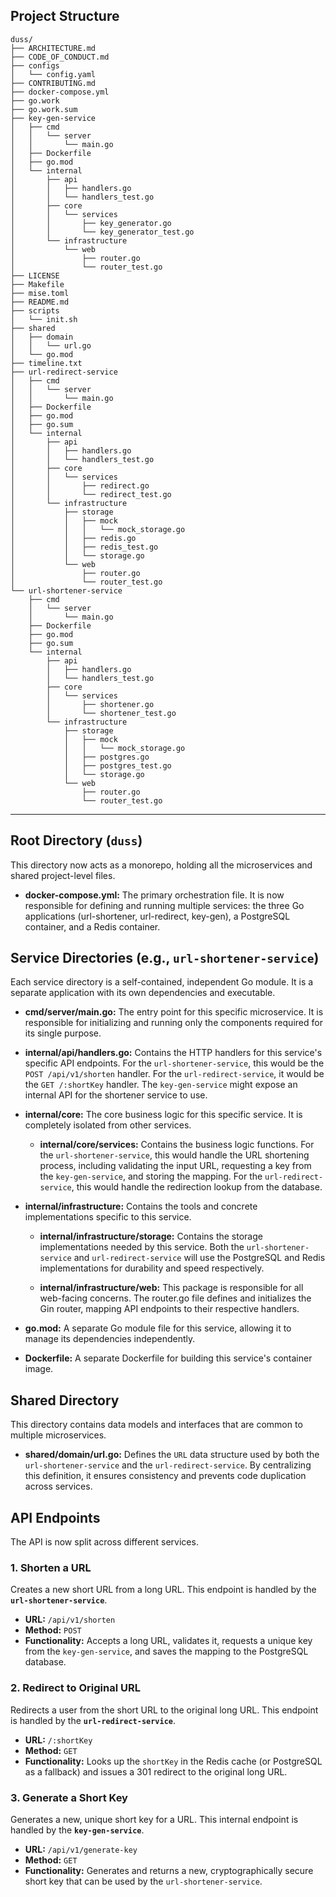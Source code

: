 ## Project Structure
```
duss/
├── ARCHITECTURE.md
├── CODE_OF_CONDUCT.md
├── configs
│   └── config.yaml
├── CONTRIBUTING.md
├── docker-compose.yml
├── go.work
├── go.work.sum
├── key-gen-service
│   ├── cmd
│   │   └── server
│   │       └── main.go
│   ├── Dockerfile
│   ├── go.mod
│   └── internal
│       ├── api
│       │   ├── handlers.go
│       │   └── handlers_test.go
│       ├── core
│       │   └── services
│       │       ├── key_generator.go
│       │       └── key_generator_test.go
│       └── infrastructure
│           └── web
│               ├── router.go
│               └── router_test.go
├── LICENSE
├── Makefile
├── mise.toml
├── README.md
├── scripts
│   └── init.sh
├── shared
│   ├── domain
│   │   └── url.go
│   └── go.mod
├── timeline.txt
├── url-redirect-service
│   ├── cmd
│   │   └── server
│   │       └── main.go
│   ├── Dockerfile
│   ├── go.mod
│   ├── go.sum
│   └── internal
│       ├── api
│       │   ├── handlers.go
│       │   └── handlers_test.go
│       ├── core
│       │   └── services
│       │       ├── redirect.go
│       │       └── redirect_test.go
│       └── infrastructure
│           ├── storage
│           │   ├── mock
│           │   │   └── mock_storage.go
│           │   ├── redis.go
│           │   ├── redis_test.go
│           │   └── storage.go
│           └── web
│               ├── router.go
│               └── router_test.go
└── url-shortener-service
    ├── cmd
    │   └── server
    │       └── main.go
    ├── Dockerfile
    ├── go.mod
    ├── go.sum
    └── internal
        ├── api
        │   ├── handlers.go
        │   └── handlers_test.go
        ├── core
        │   └── services
        │       ├── shortener.go
        │       └── shortener_test.go
        └── infrastructure
            ├── storage
            │   ├── mock
            │   │   └── mock_storage.go
            │   ├── postgres.go
            │   ├── postgres_test.go
            │   └── storage.go
            └── web
                ├── router.go
                └── router_test.go
```
---

## Root Directory (`duss`)

This directory now acts as a monorepo, holding all the microservices and shared project-level files.

- **docker-compose.yml:** The primary orchestration file. It is now responsible for defining and running multiple services: the three Go applications (url-shortener, url-redirect, key-gen), a PostgreSQL container, and a Redis container.

## Service Directories (e.g., `url-shortener-service`)

Each service directory is a self-contained, independent Go module. It is a separate application with its own dependencies and executable.

- **cmd/server/main.go:** The entry point for this specific microservice. It is responsible for initializing and running only the components required for its single purpose.

- **internal/api/handlers.go:** Contains the HTTP handlers for this service's specific API endpoints. For the `url-shortener-service`, this would be the `POST /api/v1/shorten` handler. For the `url-redirect-service`, it would be the `GET /:shortKey` handler. The `key-gen-service` might expose an internal API for the shortener service to use.

- **internal/core:** The core business logic for this specific service. It is completely isolated from other services.

  - **internal/core/services:** Contains the business logic functions. For the `url-shortener-service`, this would handle the URL shortening process, including validating the input URL, requesting a key from the `key-gen-service`, and storing the mapping. For the `url-redirect-service`, this would handle the redirection lookup from the database.

- **internal/infrastructure:** Contains the tools and concrete implementations specific to this service.

  - **internal/infrastructure/storage:** Contains the storage implementations needed by this service. Both the `url-shortener-service` and `url-redirect-service` will use the PostgreSQL and Redis implementations for durability and speed respectively.

  - **internal/infrastructure/web:** This package is responsible for all web-facing concerns. The router.go file defines and initializes the Gin router, mapping API endpoints to their respective handlers.

- **go.mod:** A separate Go module file for this service, allowing it to manage its dependencies independently.

- **Dockerfile:** A separate Dockerfile for building this service's container image.

## Shared Directory

This directory contains data models and interfaces that are common to multiple microservices.

- **shared/domain/url.go:** Defines the `URL` data structure used by both the `url-shortener-service` and the `url-redirect-service`. By centralizing this definition, it ensures consistency and prevents code duplication across services.

## API Endpoints

The API is now split across different services.

### 1. Shorten a URL

Creates a new short URL from a long URL. This endpoint is handled by the **`url-shortener-service`**.

- **URL:** `/api/v1/shorten`
- **Method:** `POST`
- **Functionality:** Accepts a long URL, validates it, requests a unique key from the `key-gen-service`, and saves the mapping to the PostgreSQL database.

### 2. Redirect to Original URL

Redirects a user from the short URL to the original long URL. This endpoint is handled by the **`url-redirect-service`**.

- **URL:** `/:shortKey`
- **Method:** `GET`
- **Functionality:** Looks up the `shortKey` in the Redis cache (or PostgreSQL as a fallback) and issues a 301 redirect to the original long URL.

### 3. Generate a Short Key

Generates a new, unique short key for a URL. This internal endpoint is handled by the **`key-gen-service`**.

- **URL:** `/api/v1/generate-key`
- **Method:** `GET`
- **Functionality:** Generates and returns a new, cryptographically secure short key that can be used by the `url-shortener-service`.
